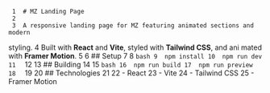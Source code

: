      1  # MZ Landing Page
     2
     3  A responsive landing page for MZ featuring animated sections and modern
styling.
     4  Built with **React** and **Vite**, styled with **Tailwind CSS**, and ani
mated with **Framer Motion**.
     5
     6  ## Setup
     7
     8  ```bash
     9  npm install
    10  npm run dev
    11  ```
    12
    13  ## Building
    14
    15  ```bash
    16  npm run build
    17  npm run preview
    18  ```
    19
    20  ## Technologies
    21
    22  - React
    23  - Vite
    24  - Tailwind CSS
    25  - Framer Motion
